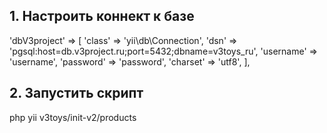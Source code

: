 ## 1. Настроить коннект к базе
'dbV3project' => [
    'class' => 'yii\db\Connection',
    'dsn' => 'pgsql:host=db.v3project.ru;port=5432;dbname=v3toys_ru',
    'username' => 'username',
    'password' => 'password',
    'charset' => 'utf8',
],

## 2. Запустить скрипт
php yii v3toys/init-v2/products